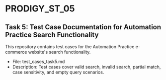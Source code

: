 # PRODIGY_ST_05
## Task 5: Test Case Documentation for Automation Practice Search Functionality
This repository contains test cases for the Automation Practice e-commerce website's search functionality.
- File: test_cases_task5.md
- Description: Test cases cover valid search, invalid search, partial match, case sensitivity, and empty query scenarios.
